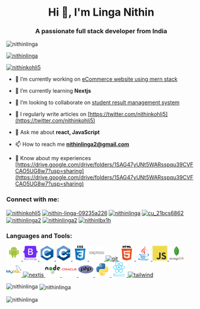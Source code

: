<h1 align="center">Hi 👋, I'm Linga Nithin</h1>
<h3 align="center">A passionate full stack developer from India</h3>

<p align="left"> <img src="https://komarev.com/ghpvc/?username=nithinlinga&label=Profile%20views&color=0e75b6&style=flat" alt="nithinlinga" /> </p>

<p align="left"> <a href="https://github.com/ryo-ma/github-profile-trophy"><img src="https://github-profile-trophy.vercel.app/?username=nithinlinga" alt="nithinlinga" /></a> </p>

<p align="left"> <a href="https://twitter.com/nithinkohli5" target="blank"><img src="https://img.shields.io/twitter/follow/nithinkohli5?logo=twitter&style=for-the-badge" alt="nithinkohli5" /></a> </p>

- 🔭 I’m currently working on [eCommerce website using mern stack](https://github.com/Nithinlinga/eCommerce-Product-Showcase-Using-MERN-Stack)

- 🌱 I’m currently learning **Nextjs**

- 👯 I’m looking to collaborate on [student result management system](https://github.com/Nithinlinga/Student-Result-Management-System)

- 📝 I regularly write articles on [https://twitter.com/nithinkohli5](https://twitter.com/nithinkohli5)

- 💬 Ask me about **react, JavaScript**

- 📫 How to reach me **nithinlinga2@gmail.com**

- 📄 Know about my experiences [https://drive.google.com/drive/folders/1SAG47yUNt5WARsspqu39CVFCAO5UG8w7?usp=sharing](https://drive.google.com/drive/folders/1SAG47yUNt5WARsspqu39CVFCAO5UG8w7?usp=sharing)

<h3 align="left">Connect with me:</h3>
<p align="left">
<a href="https://twitter.com/nithinkohli5" target="blank"><img align="center" src="https://raw.githubusercontent.com/rahuldkjain/github-profile-readme-generator/master/src/images/icons/Social/twitter.svg" alt="nithinkohli5" height="30" width="40" /></a>
<a href="https://linkedin.com/in/nithin-linga-09235a226" target="blank"><img align="center" src="https://raw.githubusercontent.com/rahuldkjain/github-profile-readme-generator/master/src/images/icons/Social/linked-in-alt.svg" alt="nithin-linga-09235a226" height="30" width="40" /></a>
<a href="https://codesandbox.com/nithinlinga" target="blank"><img align="center" src="https://raw.githubusercontent.com/rahuldkjain/github-profile-readme-generator/master/src/images/icons/Social/codesandbox.svg" alt="nithinlinga" height="30" width="40" /></a>
<a href="https://www.codechef.com/users/cu_21bcs6862" target="blank"><img align="center" src="https://cdn.jsdelivr.net/npm/simple-icons@3.1.0/icons/codechef.svg" alt="cu_21bcs6862" height="30" width="40" /></a>
<a href="https://www.hackerrank.com/nithinlinga2" target="blank"><img align="center" src="https://raw.githubusercontent.com/rahuldkjain/github-profile-readme-generator/master/src/images/icons/Social/hackerrank.svg" alt="nithinlinga2" height="30" width="40" /></a>
<a href="https://www.leetcode.com/nithinlinga2" target="blank"><img align="center" src="https://raw.githubusercontent.com/rahuldkjain/github-profile-readme-generator/master/src/images/icons/Social/leet-code.svg" alt="nithinlinga2" height="30" width="40" /></a>
<a href="https://auth.geeksforgeeks.org/user/nithinlbx1h" target="blank"><img align="center" src="https://raw.githubusercontent.com/rahuldkjain/github-profile-readme-generator/master/src/images/icons/Social/geeks-for-geeks.svg" alt="nithinlbx1h" height="30" width="40" /></a>
</p>

<h3 align="left">Languages and Tools:</h3>
<p align="left"> <a href="https://developer.android.com" target="_blank" rel="noreferrer"> <img src="https://raw.githubusercontent.com/devicons/devicon/master/icons/android/android-original-wordmark.svg" alt="android" width="40" height="40"/> </a> <a href="https://getbootstrap.com" target="_blank" rel="noreferrer"> <img src="https://raw.githubusercontent.com/devicons/devicon/master/icons/bootstrap/bootstrap-plain-wordmark.svg" alt="bootstrap" width="40" height="40"/> </a> <a href="https://www.cprogramming.com/" target="_blank" rel="noreferrer"> <img src="https://raw.githubusercontent.com/devicons/devicon/master/icons/c/c-original.svg" alt="c" width="40" height="40"/> </a> <a href="https://www.w3schools.com/cpp/" target="_blank" rel="noreferrer"> <img src="https://raw.githubusercontent.com/devicons/devicon/master/icons/cplusplus/cplusplus-original.svg" alt="cplusplus" width="40" height="40"/> </a> <a href="https://www.w3schools.com/css/" target="_blank" rel="noreferrer"> <img src="https://raw.githubusercontent.com/devicons/devicon/master/icons/css3/css3-original-wordmark.svg" alt="css3" width="40" height="40"/> </a> <a href="https://expressjs.com" target="_blank" rel="noreferrer"> <img src="https://raw.githubusercontent.com/devicons/devicon/master/icons/express/express-original-wordmark.svg" alt="express" width="40" height="40"/> </a> <a href="https://git-scm.com/" target="_blank" rel="noreferrer"> <img src="https://www.vectorlogo.zone/logos/git-scm/git-scm-icon.svg" alt="git" width="40" height="40"/> </a> <a href="https://www.w3.org/html/" target="_blank" rel="noreferrer"> <img src="https://raw.githubusercontent.com/devicons/devicon/master/icons/html5/html5-original-wordmark.svg" alt="html5" width="40" height="40"/> </a> <a href="https://www.java.com" target="_blank" rel="noreferrer"> <img src="https://raw.githubusercontent.com/devicons/devicon/master/icons/java/java-original.svg" alt="java" width="40" height="40"/> </a> <a href="https://developer.mozilla.org/en-US/docs/Web/JavaScript" target="_blank" rel="noreferrer"> <img src="https://raw.githubusercontent.com/devicons/devicon/master/icons/javascript/javascript-original.svg" alt="javascript" width="40" height="40"/> </a> <a href="https://www.mongodb.com/" target="_blank" rel="noreferrer"> <img src="https://raw.githubusercontent.com/devicons/devicon/master/icons/mongodb/mongodb-original-wordmark.svg" alt="mongodb" width="40" height="40"/> </a> <a href="https://www.mysql.com/" target="_blank" rel="noreferrer"> <img src="https://raw.githubusercontent.com/devicons/devicon/master/icons/mysql/mysql-original-wordmark.svg" alt="mysql" width="40" height="40"/> </a> <a href="https://nextjs.org/" target="_blank" rel="noreferrer"> <img src="https://cdn.worldvectorlogo.com/logos/nextjs-2.svg" alt="nextjs" width="40" height="40"/> </a> <a href="https://nodejs.org" target="_blank" rel="noreferrer"> <img src="https://raw.githubusercontent.com/devicons/devicon/master/icons/nodejs/nodejs-original-wordmark.svg" alt="nodejs" width="40" height="40"/> </a> <a href="https://www.oracle.com/" target="_blank" rel="noreferrer"> <img src="https://raw.githubusercontent.com/devicons/devicon/master/icons/oracle/oracle-original.svg" alt="oracle" width="40" height="40"/> </a> <a href="https://www.php.net" target="_blank" rel="noreferrer"> <img src="https://raw.githubusercontent.com/devicons/devicon/master/icons/php/php-original.svg" alt="php" width="40" height="40"/> </a> <a href="https://www.python.org" target="_blank" rel="noreferrer"> <img src="https://raw.githubusercontent.com/devicons/devicon/master/icons/python/python-original.svg" alt="python" width="40" height="40"/> </a> <a href="https://reactjs.org/" target="_blank" rel="noreferrer"> <img src="https://raw.githubusercontent.com/devicons/devicon/master/icons/react/react-original-wordmark.svg" alt="react" width="40" height="40"/> </a> <a href="https://tailwindcss.com/" target="_blank" rel="noreferrer"> <img src="https://www.vectorlogo.zone/logos/tailwindcss/tailwindcss-icon.svg" alt="tailwind" width="40" height="40"/> </a> </p>

<p><img align="left" src="https://github-readme-stats.vercel.app/api/top-langs?username=nithinlinga&show_icons=true&locale=en&layout=compact" alt="nithinlinga" /></p>

<p>&nbsp;<img align="center" src="https://github-readme-stats.vercel.app/api?username=nithinlinga&show_icons=true&locale=en" alt="nithinlinga" /></p>

<p><img align="center" src="https://github-readme-streak-stats.herokuapp.com/?user=nithinlinga&" alt="nithinlinga" /></p>
